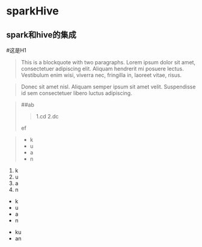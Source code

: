 # sparkHive
spark和hive的集成
------
#这是H1
> This is a blockquote with two paragraphs. Lorem ipsum dolor sit amet,
consectetuer adipiscing elit. Aliquam hendrerit mi posuere lectus.
Vestibulum enim wisi, viverra nec, fringilla in, laoreet vitae, risus.
 
> Donec sit amet nisl. Aliquam semper ipsum sit amet velit. Suspendisse
id sem consectetuer libero luctus adipiscing.


>##ab
>>1.cd
>>2.dc
>
>ef

>+ k
>+ u
>+ a
>+ n

1. k
2. u
3. a
4. n
+ k
+ u
+ a
+ n

* ku
* an
